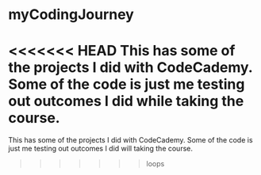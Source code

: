 # myCodingJourney
<<<<<<< HEAD
This has some of the projects I did with CodeCademy.  Some of the code is just me testing out outcomes I did while taking the course.
=======
This has some of the projects I did with CodeCademy. Some of the code is just me testing out outcomes I did will taking the course.
>>>>>>> loops
